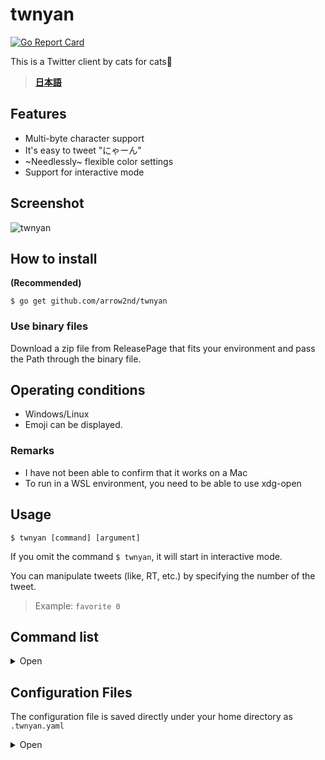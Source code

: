# twnyan
[![Go Report Card](https://goreportcard.com/badge/github.com/arrow2nd/twnyan)](https://goreportcard.com/report/github.com/arrow2nd/twnyan)

This is a Twitter client by cats for cats🐾

> **[日本語](README_JP.md)**

## Features
- Multi-byte character support
- It's easy to tweet "にゃーん"
- ~Needlessly~ flexible color settings
- Support for interactive mode

## Screenshot
![twnyan](https://user-images.githubusercontent.com/44780846/99259409-5058d280-285d-11eb-82f3-ba80065517be.gif)

## How to install
**(Recommended)**

```$ go get github.com/arrow2nd/twnyan```

### Use binary files
Download a zip file from ReleasePage that fits your environment and pass the Path through the binary file.

## Operating conditions
- Windows/Linux
- Emoji can be displayed.

### Remarks
- I have not been able to confirm that it works on a Mac
- To run in a WSL environment, you need to be able to use xdg-open

## Usage
```$ twnyan [command] [argument]```

If you omit the command ```$ twnyan```, it will start in interactive mode.

You can manipulate tweets (like, RT, etc.) by specifying the number of the tweet.
> Example: ```favorite 0```

## Command list

<details>
<summary>Open</summary>

## tweet
**tweet [Subcommand] [argument]**

Manipulates tweets.
> Alias: tw

| Subcommand | Alias | Description | Argument |
| -------- | -------- | -------- | -------- |
| none |  | The default value for the tweet is 10,000 words. | ```tweet [text] [image file]```.
| remove | rm | remove the tweet. | ```tweet remove [<tweet number>]```.

| Arguments | Hints | Examples |
| -------- | -------- | -------- |
| text | If there is no text and image file, the message will be posted with a "にゃーん" | ```tweet``` |
| image file | If there is more than one, please separate them with a space | ```tweet 🍣 sushi1.png sushi2.png``` |
| tweet number | Separate each tweet with a space if there is more than one | ```tweet remove 2 5``` |

- You can also omit the text and just post an image (e.g. ```tweet cat.png```)

## timeline
**timeline [counts]**

Displays the home timeline.
> Alias: tl

| Arguments | Hints | Examples |
| -------- | -------- | -------- |
| counts | If you omit it, the default value is given in the configuration file | ```timeline 39``` |

## mention
**twnyan mention [counts]**

Displays the Mentions to you.
> Alias: mt

| Arguments | Hints | Examples |
| -------- | -------- | -------- |
| counts | If you omit it, the default value is given in the configuration file | ```mention 20``` |

## list
**list [<list name>] [counts]**

Displays the timeline of the list.
> Alias: ls

| Arguments | Hints | Examples |
| -------- | -------- | -------- |
| list name | If you are running in interactive mode, you can complete it with the Tab key | ```list Cats```|
| counts | If you omit it, the default value is given in the configuration file | ```list "Cat Gathering" 30``` |

## user
**user [Subcommand] [argument]**

Displays the user timeline.
> Alias: ur

| Subcommand | Alias | Description | Argument |
| -------- | -------- | -------- | -------- |
| none |  | Displays the timeline of the specified user | ```user [userID] [counts]``` |
| number | num, no | Displays the timeline of the person who posted the specified tweet | ```user number [<tweet number>] [counts]``` |

| Arguments | Hints | Examples |
| -------- | -------- | -------- |
| userID | If you omit it, you will be specified | ```user``` |
| counts | If you omit it, the default value is given in the configuration file | ```user twitter 15``` |

- The '@' in the user ID is optional

## search
**search [<keyword>] [counts]**

Searches for tweets tweets in the past 7 days.
> Alias: sh

| Arguments | Hints | Examples |
| -------- | -------- | -------- |
| keyword | Please enclose any spaces in double quotes | ```search "cat dog"``` |
| counts | If you omit it, the default value is given in the configuration file | ```search sushi 5``` |

## favorite
**favorite  [Subcommand] [<tweet number>]**

Manipulate "like".
> Alias: like, fv

| Subcommand | Alias | Description |
| -------- | -------- | -------- |
| none |  | Like tweet |
| remove | rm | UnLike tweet |

| Arguments | Hints | Examples |
| -------- | -------- | -------- |
| tweet number | Separate each tweet with a space if there is more than one | ```favorite 1 2``` |

## retweet
**retweet [Subcommand] [<tweet number>]**

Manipulate retweets.
> Alias: rt

| Subcommand | Alias | Description | Argument |
| -------- | -------- | -------- | -------- |
| none |  | Retweet tweet | ```retweet [<tweet number>]``` |
| quote | qt | Quote tweet | ```retweet quote [<tweet number>] [text] [image file]``` |
| remove | rm | UnRetweet tweet | ```retweet remove [<tweet number>]``` |

| Arguments | Hints | Examples |
| -------- | -------- | -------- |
| text | If there is no text and image file, the message will be posted with a "にゃーん" | ```retweet quote 1``` |
| image file | If there is more than one, please separate them with a space | ```retweet quote 1 🐾 paw_pad.png footprints.png``` |
| tweet number | Separate each tweet with a space if there is more than one | ```retweet 1 5``` |

## reply
**reply [<tweet number>] [text] [image file]**

Post a reply.
> Alias: rp

| Arguments | Hints | Examples |
| -------- | -------- | -------- |
| text | If there is no text and image file, the message will be posted with a "にゃーん" | ```reply 1``` |
| image file | If there is more than one, please separate them with a space | ```reply good!!! sushi1.png sushi2.png``` |

- You can also omit the text and just post an image. (e.g. ```reply dog.png```)

## follow
**follow [Subcommand] [<tweet number / userID>]**

Performs a follow operation.
> Alias: fw

| Subcommand | Alias | Description |
| -------- | -------- | -------- |
| none | | Follow user |
| remove | rm | Unfollow user |

| Arguments | Hints | Examples |
| -------- | -------- | -------- |
| tweet number | Follow the author of the specified tweet | ```follow 1``` |
| userID | Follow users with the user ID you entered | ```follow arrow_2nd``` |

## block
**block [Subcommand] [<tweet number / userID>]**

Performs a block operation.
> Alias: bk

| Subcommand | Alias | Description |
| -------- | -------- | -------- |
| none | | Block user |
| remove | rm | Unblock user |

| Arguments | Hints | Examples |
| -------- | -------- | -------- |
| tweet number | Block the author of the specified tweet | ```block 1``` |
| userID | Block users with the user ID you entered | ```block arrow_2nd``` |

## mute
**mute [Subcommand] [<tweet number / userID>]**

Performs a mute operation.
> Alias: mu

| Subcommand | Alias | Description |
| -------- | -------- | -------- |
| none | | Mute user |
| remove | rm | Unmute user |

| Arguments | Hints | Examples |
| -------- | -------- | -------- |
| tweet number | Mute the author of the specified tweet | ```mute 1``` |
| userID | Mute users with the user ID you entered | ```mute arrow_2nd``` |

## open
**open [<tweet number>]**

View the tweet in your browser.
> Alias: op

## config
**config [<Subcommand>]**

Manipulation of configuration files

| Subcommand | Alias | Description |
| -------- | -------- | -------- |
| reset    | Regenerate the configuration file | ```config reset``` |
| remove   | Deletes the configuration file | ```config remove``` |

</details>

## Configuration Files
The configuration file is saved directly under your home directory as ```.twnyan.yaml```

<details>
<summary>Open</summary>

## ColorData
Color setting.

Specify it with a hexadecimal color code.

| Name | Description |
| -------- | -------- |
| Accent1 | Background color of tweet numbers, etc. |
| Accent2 | Posting times for tweets, etc. |
| Accent3 | Somewhere |
| BoxFg | Text color of tweet numbers, etc. |
| UserName | Username |
| UserID | UserID |
| Text | Tweet |
| Separator |Separator（--------） |
| Reply | Reply ID and Reply Display |
| Hashtag | Hashtag |
| Fav | Likes |
| RT | Number of retweets and display of retweets |
| Verified | Authenticated Users |
| Protected | Protected Users |
| Follow | Following and FollowedBy |
| Block | Blocking |
| Mute | Muting |
 
## DefaultData
The default value is set.

| Name | Description |
| -------- | -------- |
| Counts | Default number of fetches |
| Prompt | Prompt character |
| DateFormat | Date Format |
| TimeFormat | Time Format |

The format is the same as the format string of the [time package](https://golang.org/pkg/time/#pkg-constants)

</details>
